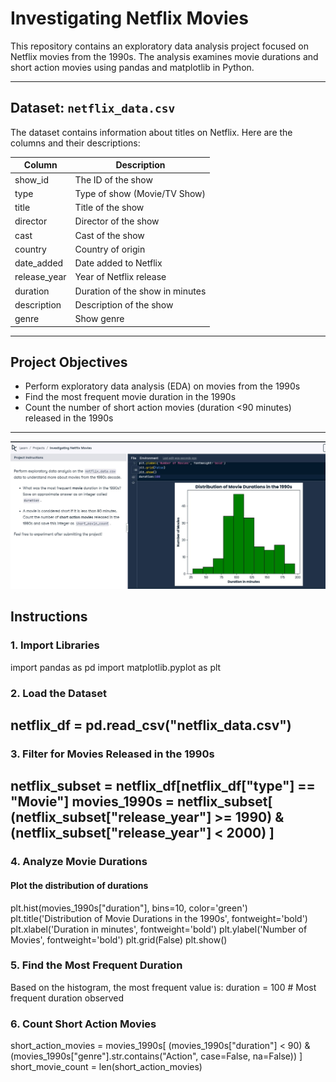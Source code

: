 # Investigating Netflix Movies

This repository contains an exploratory data analysis project focused on Netflix movies from the 1990s. The analysis examines movie durations and short action movies using pandas and matplotlib in Python.

---

## Dataset: `netflix_data.csv`

The dataset contains information about titles on Netflix. Here are the columns and their descriptions:

| Column        | Description                              |
|---------------|------------------------------------------|
| show_id       | The ID of the show                       |
| type          | Type of show (Movie/TV Show)             |
| title         | Title of the show                        |
| director      | Director of the show                     |
| cast          | Cast of the show                         |
| country       | Country of origin                        |
| date_added    | Date added to Netflix                    |
| release_year  | Year of Netflix release                  |
| duration      | Duration of the show in minutes          |
| description   | Description of the show                  |
| genre         | Show genre                               |

---

## Project Objectives

- Perform exploratory data analysis (EDA) on movies from the 1990s
- Find the most frequent movie duration in the 1990s
- Count the number of short action movies (duration <90 minutes) released in the 1990s

---
![image1](images/python_analysis.jpeg)
## Instructions

### 1. Import Libraries
import pandas as pd
import matplotlib.pyplot as plt

### 2. Load the Dataset
netflix_df = pd.read_csv("netflix_data.csv")
---

### 3. Filter for Movies Released in the 1990s
netflix_subset = netflix_df[netflix_df["type"] == "Movie"]
movies_1990s = netflix_subset[
(netflix_subset["release_year"] >= 1990) &
(netflix_subset["release_year"] < 2000)
]
---

### 4. Analyze Movie Durations
#### Plot the distribution of durations
plt.hist(movies_1990s["duration"], bins=10, color='green')
plt.title('Distribution of Movie Durations in the 1990s', fontweight='bold')
plt.xlabel('Duration in minutes', fontweight='bold')
plt.ylabel('Number of Movies', fontweight='bold')
plt.grid(False)
plt.show()


### 5. Find the Most Frequent Duration

Based on the histogram, the most frequent value is:
duration = 100 # Most frequent duration observed

### 6. Count Short Action Movies
short_action_movies = movies_1990s[
(movies_1990s["duration"] < 90) &
(movies_1990s["genre"].str.contains("Action", case=False, na=False))
]
short_movie_count = len(short_action_movies)



